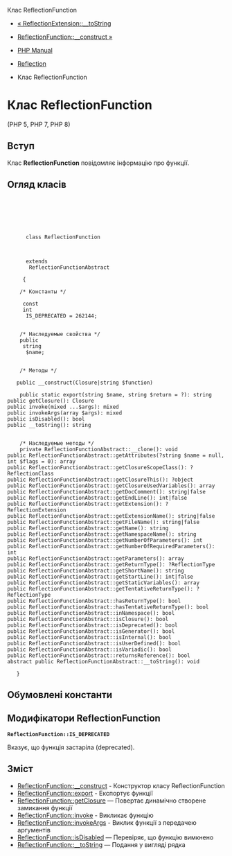 Клас ReflectionFunction

-   [« ReflectionExtension::\_\_toString](reflectionextension.tostring.html)
    
-   [ReflectionFunction::\_\_construct »](reflectionfunction.construct.html)
    
-   [PHP Manual](index.html)
    
-   [Reflection](book.reflection.html)
    
-   Клас ReflectionFunction
    

# Клас ReflectionFunction

(PHP 5, PHP 7, PHP 8)

## Вступ

Клас **ReflectionFunction** повідомляє інформацію про функції.

## Огляд класів

```classsynopsis

     
    

    
     
      class ReflectionFunction
     

     
      extends
       ReflectionFunctionAbstract
     
     {

    /* Константы */
    
     const
     int
      IS_DEPRECATED = 262144;


    /* Наследуемые свойства */
    public
     string
      $name;


    /* Методы */
    
   public __construct(Closure|string $function)

    public static export(string $name, string $return = ?): string
public getClosure(): Closure
public invoke(mixed ...$args): mixed
public invokeArgs(array $args): mixed
public isDisabled(): bool
public __toString(): string


    /* Наследуемые методы */
    private ReflectionFunctionAbstract::__clone(): void
public ReflectionFunctionAbstract::getAttributes(?string $name = null, int $flags = 0): array
public ReflectionFunctionAbstract::getClosureScopeClass(): ?ReflectionClass
public ReflectionFunctionAbstract::getClosureThis(): ?object
public ReflectionFunctionAbstract::getClosureUsedVariables(): array
public ReflectionFunctionAbstract::getDocComment(): string|false
public ReflectionFunctionAbstract::getEndLine(): int|false
public ReflectionFunctionAbstract::getExtension(): ?ReflectionExtension
public ReflectionFunctionAbstract::getExtensionName(): string|false
public ReflectionFunctionAbstract::getFileName(): string|false
public ReflectionFunctionAbstract::getName(): string
public ReflectionFunctionAbstract::getNamespaceName(): string
public ReflectionFunctionAbstract::getNumberOfParameters(): int
public ReflectionFunctionAbstract::getNumberOfRequiredParameters(): int
public ReflectionFunctionAbstract::getParameters(): array
public ReflectionFunctionAbstract::getReturnType(): ?ReflectionType
public ReflectionFunctionAbstract::getShortName(): string
public ReflectionFunctionAbstract::getStartLine(): int|false
public ReflectionFunctionAbstract::getStaticVariables(): array
public ReflectionFunctionAbstract::getTentativeReturnType(): ?ReflectionType
public ReflectionFunctionAbstract::hasReturnType(): bool
public ReflectionFunctionAbstract::hasTentativeReturnType(): bool
public ReflectionFunctionAbstract::inNamespace(): bool
public ReflectionFunctionAbstract::isClosure(): bool
public ReflectionFunctionAbstract::isDeprecated(): bool
public ReflectionFunctionAbstract::isGenerator(): bool
public ReflectionFunctionAbstract::isInternal(): bool
public ReflectionFunctionAbstract::isUserDefined(): bool
public ReflectionFunctionAbstract::isVariadic(): bool
public ReflectionFunctionAbstract::returnsReference(): bool
abstract public ReflectionFunctionAbstract::__toString(): void

   }
```

## Обумовлені константи

## Модифікатори ReflectionFunction

**`ReflectionFunction::IS_DEPRECATED`**

Вказує, що функція застаріла (deprecated).

## Зміст

-   [ReflectionFunction::\_\_construct](reflectionfunction.construct.html) - Конструктор класу ReflectionFunction
-   [ReflectionFunction::export](reflectionfunction.export.html) - Експортує функції
-   [ReflectionFunction::getClosure](reflectionfunction.getclosure.html) — Повертає динамічно створене замикання функції
-   [ReflectionFunction::invoke](reflectionfunction.invoke.html) - Викликає функцію
-   [ReflectionFunction::invokeArgs](reflectionfunction.invokeargs.html) - Виклик функції з передачею аргументів
-   [ReflectionFunction::isDisabled](reflectionfunction.isdisabled.html) — Перевіряє, що функцію вимкнено
-   [ReflectionFunction::\_\_toString](reflectionfunction.tostring.html) — Подання у вигляді рядка
